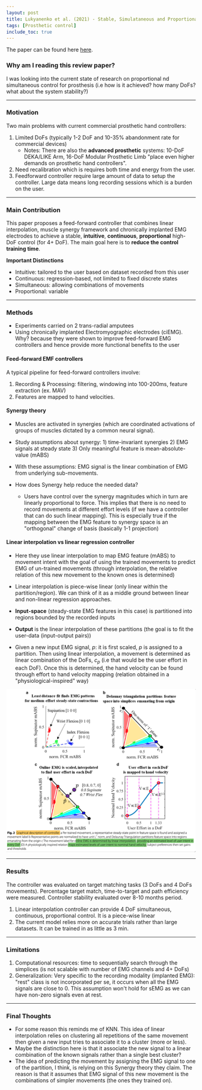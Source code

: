 ```yaml
---
layout: post
title: Lukyanenko et al. (2021) - Stable, Simulataneous and Proportional 4-DoF Prosthetic Hand Control via Synergy-Inspired Linear Interpolation
tags: [Prosthetic control]
include_toc: true
---
```


The paper can be found here [here](https://jneuroengrehab.biomedcentral.com/articles/10.1186/s12984-021-00833-3).

### Why am I reading this review paper?
I was looking into the current state of research on proportional nd simultaneous control for prosthesis (i.e how is it achieved? how many DoFs? what about the system stability?)

---
### Motivation
Two main problems with current commercial prosthetic hand controllers:
1. Limited DoFs (typically 1-2 DoF and 10-35% abandonment rate for commercial devices)
    - Notes: There are also the **advanced prosthetic** systems: 10-DoF DEKA/LIKE Arm, 16-DoF Modular Prosthetic Limb "place even higher demands on prosthetic hand controllers".
2. Need recalibration which is requires both time and energy from the user.
3. Feedforward controller require large amount of data to setup the controller. Large data means long recording sessions which is a burden on the user.


---
### Main Contribution
This paper proposes a feed-forward controller that combines linear interpolation, muscle synergy framework and chronically implanted EMG electrodes to achieve a stable, **intuitive**, **continuous**, **proportional** high-DoF control (for 4+ DoF). The main goal here is to **reduce the control training time**.


**Important Distinctions**
 - Intuitive: tailored to the user based on dataset recorded from this user
 - Continuous: regression-based, not limited to fixed discrete states
 - Simultaneous: allowing combinations of movements
 - Proportional: variable 

---
### Methods
- Experiments carried on 2 trans-radial amputees
- Using chronically implanted Electromyographic electrodes (ciEMG). Why? because they were shown to improve feed-forward EMG controllers and hence provide more functional benefits to the user

#### Feed-forward EMF controllers
A typical pipeline for feed-forward controllers involve:
1. Recording & Processing: filtering, windowing into 100-200ms, feature extraction (ex. MAV)
2. Features are mapped to hand velocities.

#### Synergy theory
- Muscles are activated in synergies (which are coordinated activations of groups of muscles dictated by a common neural signal).
- Study assumptions about synergy: 1) time-invariant synergies 2) EMG signals at steady state 3) Only meaningful feature is mean-absolute-value (mABS)
- With these assumptions: EMG signal is the linear combination of EMG from underlying sub-movements.
  
- How does Synergy help reduce the needed data?
   - Users have control over the synergy magnitudes which in turn are linearly proportional to force. This implies that there is no need to record movements at different effort levels (if we have a controller that can do such linear mapping). This is especially true if the mapping between the EMG feature to synergy space is an "orthogonal" change of basis (basically 1-1 projection)

#### Linear interpolation vs linear regression controller
- Here they use linear interpolation to map EMG feature (mABS) to movement intent with the goal of using the trained movements to predict EMG of un-trained movements (through interpolation, the relative relation of this new movement to the known ones is determined)

- Linear interpolation is piece-wise linear (only linear within the partition/region). We can think of it as a middle ground between linear and non-linear regression approaches.
  
- **Input-space** (steady-state EMG features in this case) is partitioned into regions bounded by the recorded inputs

- **Output** is the linear interpolation of these partitions (the goal is to fit the user-data (input-output pairs))
    
- Given a new input EMG signal, $p$: it is first scaled, $p$ is assigned to a partition. Then using linear interpolation, a movement is determined as linear combination of the DoFs, $c_p$ (i.e that would be the user effort in each DoF). Once this is determined, the hand velocity can be found through effort to hand velocity mapping (relation obtained in a "physiological-inspired" way)


![linear_interpolation](/blog/figures/williams_EMG_linear_interpolation.png)

---
### Results
The controller was evaluated on target matching tasks (3 DoFs and 4 DoFs movements). Percentage target match, time-to-target and path efficiency were measured. Controller stability evaluated over 8-10 months period.
1. Linear interpolation controller can provide 4 DoF simultaneous, continuous, proportional control. It is a piece-wise linear
2. The current model relies more on accurate trials rather than large datasets. It can be trained in as little as 3 min.


---
### Limitations 
1. Computational resources: time to sequentially search through the simplices (is not scalable with number of EMG channels and 4+ DoFs)
2. Generalization: Very specific to the recording modality (implanted EMG): "rest" class is not incorporated per se, it occurs when all the EMG signals are close to 0. This assumption won't hold for sEMG as we can have non-zero signals even at rest.

---
### Final Thoughts
- For some reason this reminds me of KNN. This idea of linear interpolation relies on clustering all repetitions of the same movement then given a new input tries to associate it to a cluster (more or less).
- Maybe the distinction here is that it associate the new signal to a linear combination of the known signals rather than a single best cluster?
- The idea of predicting the movement by assigning the EMG signal to one of the partition, I think, is relying on this Synergy theory they claim. The reason is that it assumes that EMG signal of this new movement is the combinations of simpler movements (the ones they trained on).



